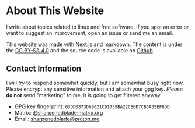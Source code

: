 # About This Website

I write about topics related to linux and free software. If you spot an error or want to suggest an improvement, open an issue or send me an email.

This website was made with [Next.js](https://nextjs.org) and markdown. The content is under the [CC BY-SA 4.0](http://creativecommons.org/licenses/by-sa/4.0/) and the source code is available on [Github](https://github.com/sharpenedblade/sharpenedblade.github.io).

## Contact Information

I will _try_ to respond somewhat quickly, but I am somewhat busy right now. Please encrypt any sensitive information and attach your gpg key. _Please_ **do not** send "marketing" to me, it is going to get filtered anyway.

-   GPG key fingerprint: `03DD0873D69021C91759BA22CE6D7CB6A35EF8DD`
-   Matrix: [@sharpenedblade:matrix.org](https://matrix.to/#/@sharpenedblade:matrix.org)
-   Email: [sharpenedblade@proton.me](mailto://sharpenedblade@proton.me)
